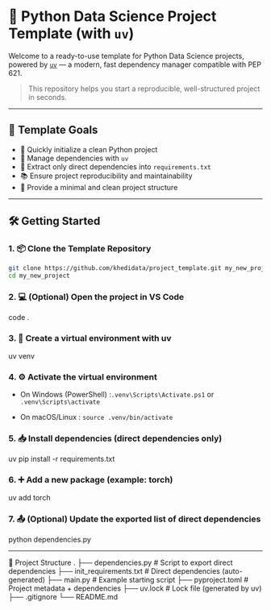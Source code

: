 # 🧪 Python Data Science Project Template (with `uv`)

Welcome to a ready-to-use template for Python Data Science projects, powered by [`uv`](https://github.com/astral-sh/uv) — a modern, fast dependency manager compatible with PEP 621.

> This repository helps you start a reproducible, well-structured project in seconds.

---

## 📌 Template Goals

- 🚀 Quickly initialize a clean Python project
- 🧩 Manage dependencies with `uv`
- 🔁 Extract only direct dependencies into `requirements.txt`
- 📚 Ensure project reproducibility and maintainability
- 🧼 Provide a minimal and clean project structure

---

## 🛠️ Getting Started

### 1. 📦 Clone the Template Repository

```bash
git clone https://github.com/khedidata/project_template.git my_new_project
cd my_new_project
```

### 2. 💻 (Optional) Open the project in VS Code
code .

### 3. 🐍 Create a virtual environment with uv
uv venv

### 4. ⚙️ Activate the virtual environment
- On Windows (PowerShell) :`.venv\Scripts\Activate.ps1` or `.venv\Scripts\activate`

- On macOS/Linux : `source .venv/bin/activate`

### 5. 📥 Install dependencies (direct dependencies only)
uv pip install -r requirements.txt

### 6. ➕ Add a new package (example: torch)
uv add torch

### 7. 📤 (Optional) Update the exported list of direct dependencies
python dependencies.py

---

🧾 Project Structure
.
├── dependencies.py          # Script to export direct dependencies
├── init_requirements.txt    # Direct dependencies (auto-generated)
├── main.py                  # Example starting script
├── pyproject.toml           # Project metadata + dependencies
├── uv.lock                  # Lock file (generated by uv)
├── .gitignore
└── README.md



